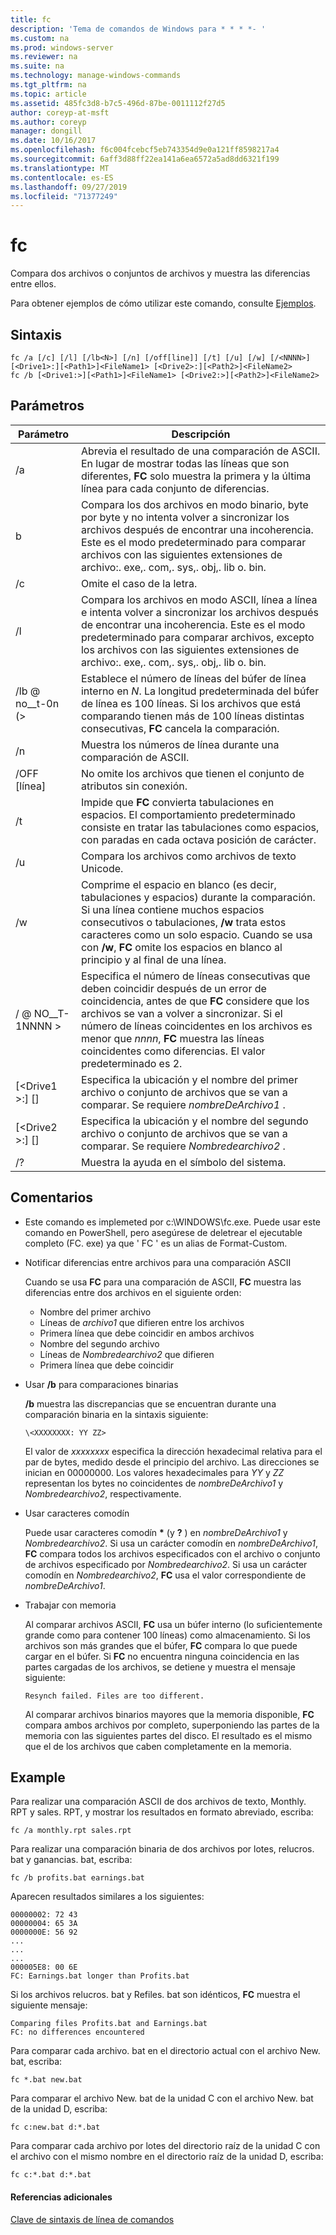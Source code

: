 ```yaml
---
title: fc
description: 'Tema de comandos de Windows para * * * *- '
ms.custom: na
ms.prod: windows-server
ms.reviewer: na
ms.suite: na
ms.technology: manage-windows-commands
ms.tgt_pltfrm: na
ms.topic: article
ms.assetid: 485fc3d8-b7c5-496d-87be-0011112f27d5
author: coreyp-at-msft
ms.author: coreyp
manager: dongill
ms.date: 10/16/2017
ms.openlocfilehash: f6c004fcebcf5eb743354d9e0a121ff8598217a4
ms.sourcegitcommit: 6aff3d88ff22ea141a6ea6572a5ad8dd6321f199
ms.translationtype: MT
ms.contentlocale: es-ES
ms.lasthandoff: 09/27/2019
ms.locfileid: "71377249"
---
```

# <a name="fc"></a>fc



Compara dos archivos o conjuntos de archivos y muestra las diferencias entre ellos.

Para obtener ejemplos de cómo utilizar este comando, consulte [Ejemplos](#BKMK_examples).

## <a name="syntax"></a>Sintaxis

```
fc /a [/c] [/l] [/lb<N>] [/n] [/off[line]] [/t] [/u] [/w] [/<NNNN>] [<Drive1>:][<Path1>]<FileName1> [<Drive2>:][<Path2>]<FileName2>
fc /b [<Drive1:>][<Path1>]<FileName1> [<Drive2:>][<Path2>]<FileName2>
```

## <a name="parameters"></a>Parámetros

|            Parámetro             |                                                                                                                                     Descripción                                                                                                                                      |
|----------------------------------|--------------------------------------------------------------------------------------------------------------------------------------------------------------------------------------------------------------------------------------------------------------------------------------|
|                /a                |                                                 Abrevia el resultado de una comparación de ASCII. En lugar de mostrar todas las líneas que son diferentes, **FC** solo muestra la primera y la última línea para cada conjunto de diferencias.                                                  |
|                b                |             Compara los dos archivos en modo binario, byte por byte y no intenta volver a sincronizar los archivos después de encontrar una incoherencia. Este es el modo predeterminado para comparar archivos con las siguientes extensiones de archivo:. exe,. com,. sys,. obj,. lib o. bin.              |
|                /c                |                                                                                                                               Omite el caso de la letra.                                                                                                                               |
|                /l                |               Compara los archivos en modo ASCII, línea a línea e intenta volver a sincronizar los archivos después de encontrar una incoherencia. Este es el modo predeterminado para comparar archivos, excepto los archivos con las siguientes extensiones de archivo:. exe,. com,. sys,. obj,. lib o. bin.                |
|             /lb @ no__t-0n (>              |                         Establece el número de líneas del búfer de línea interno en *N*. La longitud predeterminada del búfer de línea es 100 líneas. Si los archivos que está comparando tienen más de 100 líneas distintas consecutivas, **FC** cancela la comparación.                         |
|                /n                |                                                                                                                Muestra los números de línea durante una comparación de ASCII.                                                                                                                 |
|            /OFF [línea]            |                                                                                                               No omite los archivos que tienen el conjunto de atributos sin conexión.                                                                                                               |
|                /t                |                                                                    Impide que **FC** convierta tabulaciones en espacios. El comportamiento predeterminado consiste en tratar las tabulaciones como espacios, con paradas en cada octava posición de carácter.                                                                    |
|                /u                |                                                                                                                        Compara los archivos como archivos de texto Unicode.                                                                                                                         |
|                /w                |         Comprime el espacio en blanco (es decir, tabulaciones y espacios) durante la comparación. Si una línea contiene muchos espacios consecutivos o tabulaciones, **/w** trata estos caracteres como un solo espacio. Cuando se usa con **/w**, **FC** omite los espacios en blanco al principio y al final de una línea.         |
|             / @ NO__T-1NNNN >             | Especifica el número de líneas consecutivas que deben coincidir después de un error de coincidencia, antes de que **FC** considere que los archivos se van a volver a sincronizar. Si el número de líneas coincidentes en los archivos es menor que *nnnn*, **FC** muestra las líneas coincidentes como diferencias. El valor predeterminado es 2. |
| [\<Drive1 >:] [<Path1>] <FileName1> |                                                                                        Especifica la ubicación y el nombre del primer archivo o conjunto de archivos que se van a comparar. Se requiere *nombreDeArchivo1* .                                                                                        |
| [\<Drive2 >:] [<Path2>] <FileName2> |                                                                                       Especifica la ubicación y el nombre del segundo archivo o conjunto de archivos que se van a comparar. Se requiere *Nombredearchivo2* .                                                                                        |
|                /?                |                                                                                                                         Muestra la ayuda en el símbolo del sistema.                                                                                                                         |

## <a name="remarks"></a>Comentarios

-   Este comando es implemeted por c:\WINDOWS\fc.exe. Puede usar este comando en PowerShell, pero asegúrese de deletrear el ejecutable completo (FC. exe) ya que ' FC ' es un alias de Format-Custom.

-   Notificar diferencias entre archivos para una comparación ASCII

    Cuando se usa **FC** para una comparación de ASCII, **FC** muestra las diferencias entre dos archivos en el siguiente orden:  
    -   Nombre del primer archivo
    -   Líneas de *archivo1* que difieren entre los archivos
    -   Primera línea que debe coincidir en ambos archivos
    -   Nombre del segundo archivo
    -   Líneas de *Nombredearchivo2* que difieren
    -   Primera línea que debe coincidir
-   Usar **/b** para comparaciones binarias

    **/b** muestra las discrepancias que se encuentran durante una comparación binaria en la sintaxis siguiente:

    `\<XXXXXXXX: YY ZZ>`

    El valor de *xxxxxxxx* especifica la dirección hexadecimal relativa para el par de bytes, medido desde el principio del archivo. Las direcciones se inician en 00000000. Los valores hexadecimales para *YY* y *ZZ* representan los bytes no coincidentes de *nombreDeArchivo1* y *Nombredearchivo2*, respectivamente.
-   Usar caracteres comodín

    Puede usar caracteres comodín **&#42;** (y **?** ) en *nombreDeArchivo1* y *Nombredearchivo2*. Si usa un carácter comodín en *nombreDeArchivo1*, **FC** compara todos los archivos especificados con el archivo o conjunto de archivos especificado por *Nombredearchivo2*. Si usa un carácter comodín en *Nombredearchivo2*, **FC** usa el valor correspondiente de *nombreDeArchivo1*.
-   Trabajar con memoria

    Al comparar archivos ASCII, **FC** usa un búfer interno (lo suficientemente grande como para contener 100 líneas) como almacenamiento. Si los archivos son más grandes que el búfer, **FC** compara lo que puede cargar en el búfer. Si **FC** no encuentra ninguna coincidencia en las partes cargadas de los archivos, se detiene y muestra el mensaje siguiente:

    `Resynch failed. Files are too different.`

    Al comparar archivos binarios mayores que la memoria disponible, **FC** compara ambos archivos por completo, superponiendo las partes de la memoria con las siguientes partes del disco. El resultado es el mismo que el de los archivos que caben completamente en la memoria.

## <a name="BKMK_examples"></a>Example

Para realizar una comparación ASCII de dos archivos de texto, Monthly. RPT y sales. RPT, y mostrar los resultados en formato abreviado, escriba:
```
fc /a monthly.rpt sales.rpt 
```
Para realizar una comparación binaria de dos archivos por lotes, relucros. bat y ganancias. bat, escriba:
```
fc /b profits.bat earnings.bat
```
Aparecen resultados similares a los siguientes:
```
00000002: 72 43
00000004: 65 3A
0000000E: 56 92
...
...
...
000005E8: 00 6E
FC: Earnings.bat longer than Profits.bat
```
Si los archivos relucros. bat y Refiles. bat son idénticos, **FC** muestra el siguiente mensaje:
```
Comparing files Profits.bat and Earnings.bat
FC: no differences encountered
```
Para comparar cada archivo. bat en el directorio actual con el archivo New. bat, escriba:
```
fc *.bat new.bat
```
Para comparar el archivo New. bat de la unidad C con el archivo New. bat de la unidad D, escriba:
```
fc c:new.bat d:*.bat
```
Para comparar cada archivo por lotes del directorio raíz de la unidad C con el archivo con el mismo nombre en el directorio raíz de la unidad D, escriba:
```
fc c:*.bat d:*.bat
```

#### <a name="additional-references"></a>Referencias adicionales

[Clave de sintaxis de línea de comandos](command-line-syntax-key.md)
